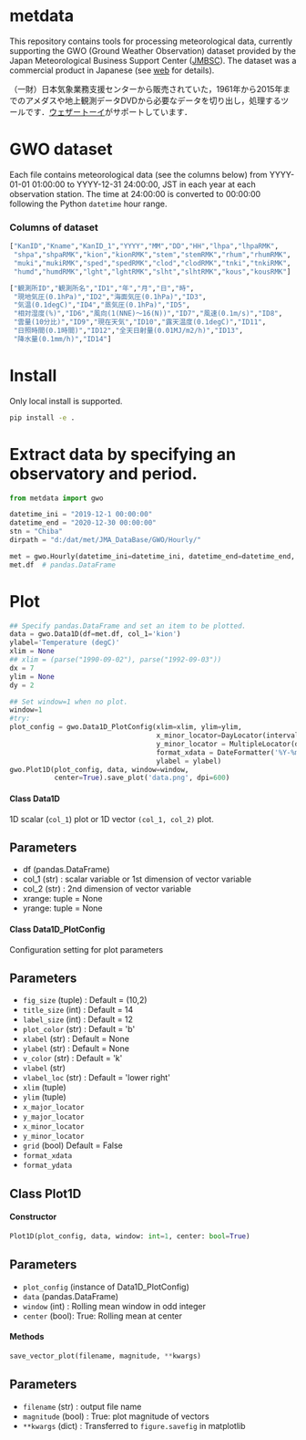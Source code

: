 # metdata
This repository contains tools for processing meteorological data, currently supporting the GWO (Ground Weather Observation) dataset provided by the Japan Meteorological Business Support Center ([JMBSC](http://www.jmbsc.or.jp/en/index-e.html)). The dataset was a commercial product in Japanese (see [web](http://www.roy.hi-ho.ne.jp/ssai/mito_gis/) for details).

（一財）日本気象業務支援センターから販売されていた，1961年から2015年までのアメダスや地上観測データDVDから必要なデータを切り出し，処理するツールです．[ウェザートーイ](http://www.roy.hi-ho.ne.jp/ssai/mito_gis/)がサポートしています．

# GWO dataset

Each file contains meteorological data (see the columns below) from YYYY-01-01 01:00:00 to YYYY-12-31 24:00:00, JST in each year at each observation station. The time at 24:00:00 is converted to 00:00:00 following the Python `datetime` hour range.

### Columns of dataset

```Python
["KanID","Kname","KanID_1","YYYY","MM","DD","HH","lhpa","lhpaRMK",
 "shpa","shpaRMK","kion","kionRMK","stem","stemRMK","rhum","rhumRMK",
 "muki","mukiRMK","sped","spedRMK","clod","clodRMK","tnki","tnkiRMK",
 "humd","humdRMK","lght","lghtRMK","slht","slhtRMK","kous","kousRMK"]

["観測所ID","観測所名","ID1","年","月","日","時",
 "現地気圧(0.1hPa)","ID2","海面気圧(0.1hPa)","ID3",
 "気温(0.1degC)","ID4","蒸気圧(0.1hPa)","ID5",
 "相対湿度(%)","ID6","風向(1(NNE)～16(N))","ID7","風速(0.1m/s)","ID8",
 "雲量(10分比)","ID9","現在天気","ID10","露天温度(0.1degC)","ID11",
 "日照時間(0.1時間)","ID12","全天日射量(0.01MJ/m2/h)","ID13",
 "降水量(0.1mm/h)","ID14"]
```

# Install
Only local install is supported.

```bash
pip install -e .
```

# Extract data by specifying an observatory and period.

```Python
from metdata import gwo

datetime_ini = "2019-12-1 00:00:00"
datetime_end = "2020-12-30 00:00:00"
stn = "Chiba"
dirpath = "d:/dat/met/JMA_DataBase/GWO/Hourly/"

met = gwo.Hourly(datetime_ini=datetime_ini, datetime_end=datetime_end, stn=stn, dirpath=dirpath)
met.df  # pandas.DataFrame
```


# Plot

```Python
## Specify pandas.DataFrame and set an item to be plotted.
data = gwo.Data1D(df=met.df, col_1='kion')
ylabel='Temperature (degC)'
xlim = None
## xlim = (parse("1990-09-02"), parse("1992-09-03"))
dx = 7
ylim = None
dy = 2

## Set window=1 when no plot.
window=1
#try:
plot_config = gwo.Data1D_PlotConfig(xlim=xlim, ylim=ylim, 
                                    x_minor_locator=DayLocator(interval=dx),
                                    y_minor_locator = MultipleLocator(dy),
                                    format_xdata = DateFormatter('%Y-%m-%d'),
                                    ylabel = ylabel)
gwo.Plot1D(plot_config, data, window=window,
           center=True).save_plot('data.png', dpi=600)
```

#### Class Data1D
1D scalar (`col_1`) plot or 1D vector `(col_1, col_2)` plot.

Parameters
----------
- df (pandas.DataFrame)
- col_1 (str) : scalar variable or 1st dimension of vector variable
- col_2 (str) : 2nd dimension of vector variable
- xrange: tuple = None
- yrange: tuple = None

#### Class Data1D_PlotConfig
Configuration setting for plot parameters

Parameters
----------
- `fig_size` (tuple) : Default = (10,2)
- `title_size` (int) : Default = 14
- `label_size` (int) : Default = 12
- `plot_color` (str) : Default = 'b'
- `xlabel` (str) : Default = None
- `ylabel` (str) : Default = None
- `v_color` (str) : Default = 'k'
- `vlabel` (str) 
- `vlabel_loc` (str) : Default = 'lower right'
- `xlim` (tuple)
- `ylim` (tuple)
- `x_major_locator`
- `y_major_locator`
- `x_minor_locator`
- `y_minor_locator`
- `grid` (bool) Default = False
- `format_xdata`
- `format_ydata`

## Class Plot1D

#### Constructor

```Python
Plot1D(plot_config, data, window: int=1, center: bool=True)
```

**Parameters**
----------
- `plot_config` (instance of Data1D_PlotConfig)
- `data` (pandas.DataFrame)
- `window` (int) : Rolling mean window in odd integer
- `center` (bool): True: Rolling mean at center

#### Methods

```Python
save_vector_plot(filename, magnitude, **kwargs)
```

**Parameters**
----------
- `filename` (str) : output file name
- `magnitude` (bool) : True: plot magnitude of vectors
- `**kwargs` (dict) : Transferred to `figure.savefig` in matplotlib
